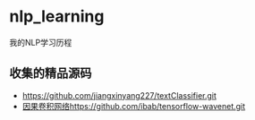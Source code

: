 # nlp_learning
我的NLP学习历程

## 收集的精品源码

- https://github.com/jiangxinyang227/textClassifier.git
- [因果卷积网络](https://github.com/ibab/tensorflow-wavenet.git)https://github.com/ibab/tensorflow-wavenet.git
